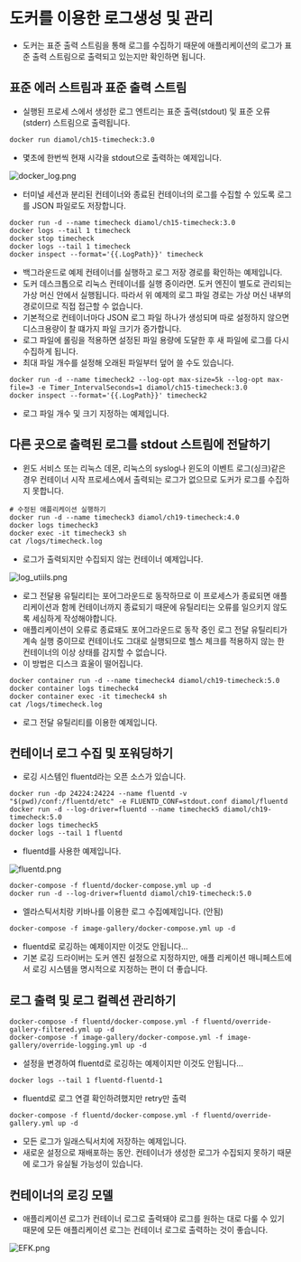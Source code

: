 # 도커를 이용한 로그생성 및 관리

- 도커는 표준 출력 스트림을 통해 로그를 수집하기 때문에 애플리케이션의 로그가 표준 출력 스트림으로 출력되고 있는지만 확인하면 됩니다.

## 표준 에러 스트림과 표준 출력 스트림

- 실행된 프로세 스에서 생성한 로그 엔트리는 표준 출력(stdout) 및 표준 오류(stderr) 스트림으로 출력됩니다.

```shell
docker run diamol/ch15-timecheck:3.0
```

- 몇초에 한번씩 현재 시각을 stdout으로 출력하는 예제입니다.

![docker_log.png](./image/docker_log.png)

- 터미널 세션과 분리된 컨테이너와 종료된 컨테이너의 로그를 수집할 수 있도록 로그를 JSON 파일로도 저장합니다.

```shell
docker run -d --name timecheck diamol/ch15-timecheck:3.0
docker logs --tail 1 timecheck
docker stop timecheck
docker logs --tail 1 timecheck
docker inspect --format='{{.LogPath}}' timecheck
```

- 백그라운드로 예제 컨테이너를 실행하고 로그 저장 경로를 확인하는 예제입니다.
- 도커 데스크톱으로 리눅스 컨테이너를 실행 중이라면. 도커 엔진이 별도로 관리되는 가상 머신 안에서 실행됩니다. 따라서 위 예제의 로그 파일 경로는 가상 머신 내부의 경로이므로 직접 접근할 수 없습니다.
- 기본적으로 컨테이너마다 JSON 로그 파일 하나가 생성되며 따로 설정하지 않으면 디스크용량이 찰 떄가지 파일 크기가 증가합니다.
- 로그 파일에 롤링을 적용하면 설정된 파일 용량에 도달한 후 새 파일에 로그를 다시 수집하게 됩니다.
- 최대 파일 개수를 설정해 오래된 파일부터 덮어 쓸 수도 있습니다.

```shell
docker run -d --name timecheck2 --log-opt max-size=5k --log-opt max-file=3 -e Timer_IntervalSeconds=1 diamol/ch15-timecheck:3.0
docker inspect --format='{{.LogPath}}' timecheck2
```

- 로그 파일 개수 및 크기 지정하는 예제입니다.

## 다른 곳으로 출력된 로그를 stdout 스트림에 전달하기

- 윈도 서비스 또는 리눅스 데몬, 리눅스의 syslog나 윈도의 이벤트 로그(싱크)같은 경우 컨테이너 시작 프로세스에서 출력되는 로그가 없으므로 도커가 로그를 수집하지 못합니다.

```shell
# 수정된 애플리케이션 실행하기
docker run -d --name timecheck3 diamol/ch19-timecheck:4.0
docker logs timecheck3
docker exec -it timecheck3 sh
cat /logs/timecheck.log
```

- 로그가 출력되지만 수집되지 않는 컨테이너 예제입니다.

![log_utiils.png](./image/log_utiils.png)

- 로그 전달용 유틸리티는 포어그라운드로 동작하므로 이 프로세스가 종료되면 애플리케이션과 함께 컨테이너까지 종료되기 때문에 유틸리티는 오류를 일으키지 않도록 세심하게 작성해야합니다.
- 애플리케이션이 오류로 종료돼도 포어그라운드로 동작 중인 로그 전달 유틸리티가 계속 실행 중이므로 컨테이너도 그대로 실행되므로 헬스 체크를 적용하지 않는 한 컨테이너의 이상 상태를 감지할 수 없습니다.
- 이 방법은 디스크 효울이 떨어집니다.

```shell
docker container run -d --name timecheck4 diamol/ch19-timecheck:5.0
docker container logs timecheck4
docker container exec -it timecheck4 sh
cat /logs/timecheck.log
```

- 로그 전달 유틸리티를 이용한 예제입니다.

## 컨테이너 로그 수집 및 포워딩하기

- 로깅 시스템인 fluentd라는 오픈 소스가 있습니다.

```shell
docker run -dp 24224:24224 --name fluentd -v "$(pwd)/conf:/fluentd/etc" -e FLUENTD_CONF=stdout.conf diamol/fluentd
docker run -d --log-driver=fluentd --name timecheck5 diamol/ch19-timecheck:5.0
docker logs timecheck5
docker logs --tail 1 fluentd
```

- fluentd를 사용한 예제입니다.

![fluentd.png](./image/fluentd.png)

```shell
docker-compose -f fluentd/docker-compose.yml up -d
docker run -d --log-driver=fluentd diamol/ch19-timecheck:5.0
```

- 엘라스틱서치랑 키바나를 이용한 로그 수집예제입니다. (안됨)

```shell
docker-compose -f image-gallery/docker-compose.yml up -d
```

- fluentd로 로깅하는 예제이지만 이것도 안됩니다...
- 기본 로깅 드라이버는 도커 엔진 설정으로 지정하지만, 애플 리케이션 매니페스트에서 로깅 시스템을 명시적으로 지정하는 편이 더 좋습니다.

## 로그 출력 및 로그 컬렉션 관리하기

```shell
docker-compose -f fluentd/docker-compose.yml -f fluentd/override-gallery-filtered.yml up -d
docker-compose -f image-gallery/docker-compose.yml -f image-gallery/override-logging.yml up -d
```

- 설정을 변경하여 fluentd로 로깅하는 예제이지만 이것도 안됩니다...

```shell
docker logs --tail 1 fluentd-fluentd-1
```

- fluentd로 로그 연결 확인하려했지만 retry만 출력

```shell
docker-compose -f fluentd/docker-compose.yml -f fluentd/override-gallery.yml up -d
```

- 모든 로그가 일래스틱서치에 저장하는 예제입니다.
- 새로운 설정으로 재배포하는 동안. 컨테이너가 생성한 로그가 수집되지 못하기 때문에 로그가 유실될 가능성이 있습니다.

## 컨테이너의 로깅 모델

- 애플리케이션 로그가 컨테이너 로그로 출력돼야 로그를 원하는 대로 다룰 수 있기 때문에 모든 애플리케이션 로그는 컨테이너 로그로 출력하는 것이 좋습니다.

![EFK.png](./image/EFK.png)
